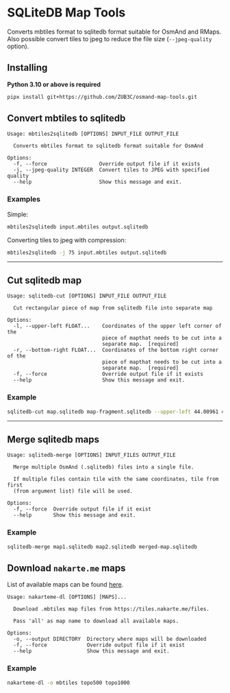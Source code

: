 # SQLiteDB Map Tools

Converts mbtiles format to sqlitedb format suitable for OsmAnd and RMaps.
Also possible convert tiles to jpeg to reduce the file size (`--jpeg-quality` option).

## Installing

**Python 3.10 or above is required**

```sh
pipx install git+https://github.com/ZUB3C/osmand-map-tools.git
```

## Convert mbtiles to sqlitedb

```text
Usage: mbtiles2sqlitedb [OPTIONS] INPUT_FILE OUTPUT_FILE

  Converts mbtiles format to sqlitedb format suitable for OsmAnd

Options:
  -f, --force                 Override output file if it exists
  -j, --jpeg-quality INTEGER  Convert tiles to JPEG with specified quality
  --help                      Show this message and exit.
```

### Examples

Simple:

```sh
mbtiles2sqlitedb input.mbtiles output.sqlitedb
```

Converting tiles to jpeg with compression:

```sh
mbtiles2sqlitedb -j 75 input.mbtiles output.sqlitedb
```

---

## Cut sqlitedb map

```text
Usage: sqlitedb-cut [OPTIONS] INPUT_FILE OUTPUT_FILE

  Cut rectangular piece of map from sqlitedb file into separate map

Options:
  -l, --upper-left FLOAT...    Coordinates of the upper left corner of the
                               piece of mapthat needs to be cut into a
                               separate map.  [required]
  -r, --bottom-right FLOAT...  Coordinates of the bottom right corner of the
                               piece of mapthat needs to be cut into a
                               separate map.  [required]
  -f, --force                  Override output file if it exists
  --help                       Show this message and exit.
```

### Example

```sh
sqlitedb-cut map.sqlitedb map-fragment.sqlitedb --upper-left 44.00961 42.23831 --bottom-right 43.15811 43.01285
```

---

## Merge sqlitedb maps

```text
Usage: sqlitedb-merge [OPTIONS] INPUT_FILES OUTPUT_FILE

  Merge multiple OsmAnd (.sqlitedb) files into a single file.

  If multiple files contain tile with the same coordinates, tile from first
  (from argument list) file will be used.

Options:
  -f, --force  Override output file if it exist
  --help       Show this message and exit.
```

### Example

```sh
sqlitedb-merge map1.sqlitedb map2.sqlitedb merged-map.sqlitedb
```

## Download `nakarte.me` maps

List of available maps can be found [here](https://tiles.nakarte.me/files).

```text
Usage: nakarteme-dl [OPTIONS] [MAPS]...

  Download .mbtiles map files from https://tiles.nakarte.me/files.

  Pass 'all' as map name to download all available maps.

Options:
  -o, --output DIRECTORY  Directory where maps will be downloaded
  -f, --force             Override output file if it exist
  --help                  Show this message and exit.
```

### Example

```sh
nakarteme-dl -o mbtiles topo500 topo1000
```
